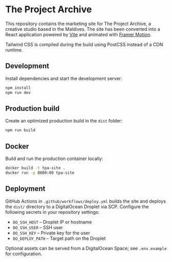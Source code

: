 # The Project Archive

This repository contains the marketing site for The Project Archive, a creative studio based in the Maldives. The site has been converted into a React application powered by [Vite](https://vitejs.dev/) and animated with [Framer Motion](https://www.framer.com/motion/).

Tailwind CSS is compiled during the build using PostCSS instead of a CDN runtime.

## Development

Install dependencies and start the development server:

```bash
npm install
npm run dev
```

## Production build

Create an optimized production build in the `dist` folder:

```bash
npm run build
```

## Docker

Build and run the production container locally:

```bash
docker build -t tpa-site .
docker run -p 8080:80 tpa-site
```

## Deployment

GitHub Actions in `.github/workflows/deploy.yml` builds the site and deploys the `dist/` directory to a DigitalOcean Droplet via SCP. Configure the following secrets in your repository settings:

- `DO_SSH_HOST` – Droplet IP or hostname
- `DO_SSH_USER` – SSH user
- `DO_SSH_KEY` – Private key for the user
- `DO_DEPLOY_PATH` – Target path on the Droplet

Optional assets can be served from a DigitalOcean Space; see `.env.example` for configuration.
